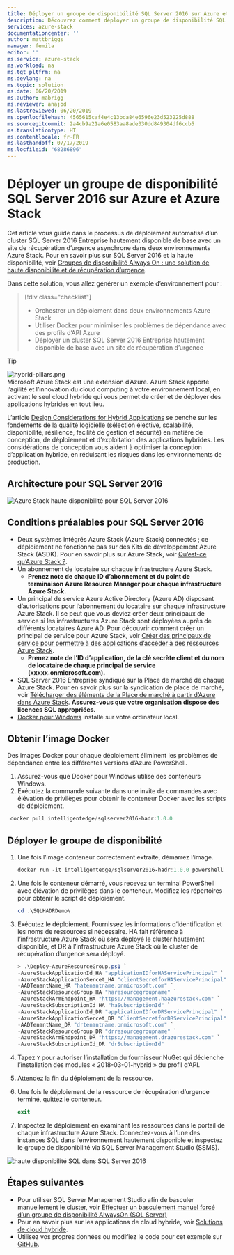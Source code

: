 ```yaml
---
title: Déployer un groupe de disponibilité SQL Server 2016 sur Azure et Azure Stack | Microsoft Docs
description: Découvrez comment déployer un groupe de disponibilité SQL Server 2016 sur Azure et Azure Stack
services: azure-stack
documentationcenter: ''
author: mattbriggs
manager: femila
editor: ''
ms.service: azure-stack
ms.workload: na
ms.tgt_pltfrm: na
ms.devlang: na
ms.topic: solution
ms.date: 06/20/2019
ms.author: mabrigg
ms.reviewer: anajod
ms.lastreviewed: 06/20/2019
ms.openlocfilehash: 4565615caf4e4c13bda84e6596e23d523225d888
ms.sourcegitcommit: 2a4cb9a21a6e0583aa8ade330dd849304df6ccb5
ms.translationtype: HT
ms.contentlocale: fr-FR
ms.lasthandoff: 07/17/2019
ms.locfileid: "68286896"
---
```

# <a name="deploy-a-sql-server-2016-availability-group-to-azure-and-azure-stack"></a>Déployer un groupe de disponibilité SQL Server 2016 sur Azure et Azure Stack

Cet article vous guide dans le processus de déploiement automatisé d’un cluster SQL Server 2016 Entreprise hautement disponible de base avec un site de récupération d’urgence asynchrone dans deux environnements Azure Stack. Pour en savoir plus sur SQL Server 2016 et la haute disponibilité, voir [Groupes de disponibilité Always On : une solution de haute disponibilité et de récupération d’urgence](https://docs.microsoft.com/sql/database-engine/availability-groups/windows/always-on-availability-groups-sql-server?view=sql-server-2016).

Dans cette solution, vous allez générer un exemple d’environnement pour :

> [!div class="checklist"]
> - Orchestrer un déploiement dans deux environnements Azure Stack
> - Utiliser Docker pour minimiser les problèmes de dépendance avec des profils d’API Azure
> - Déployer un cluster SQL Server 2016 Entreprise hautement disponible de base avec un site de récupération d’urgence

> [!Tip]  
> ![hybrid-pillars.png](./media/azure-stack-solution-cloud-burst/hybrid-pillars.png)  
> Microsoft Azure Stack est une extension d’Azure. Azure Stack apporte l’agilité et l’innovation du cloud computing à votre environnement local, en activant le seul cloud hybride qui vous permet de créer et de déployer des applications hybrides en tout lieu.  
> 
> L’article [Design Considerations for Hybrid Applications](azure-stack-edge-pattern-overview.md) se penche sur les fondements de la qualité logicielle (sélection élective, scalabilité, disponibilité, résilience, facilité de gestion et sécurité) en matière de conception, de déploiement et d’exploitation des applications hybrides. Les considérations de conception vous aident à optimiser la conception d’application hybride, en réduisant les risques dans les environnements de production.

## <a name="architecture-for-sql-server-2016"></a>Architecture pour SQL Server 2016

![Azure Stack haute disponibilité pour SQL Server 2016](media/azure-stack-solution-sql-ha/image1.png)

## <a name="prerequisites-for-sql-server-2016"></a>Conditions préalables pour SQL Server 2016

  - Deux systèmes intégrés Azure Stack (Azure Stack) connectés ; ce déploiement ne fonctionne pas sur des Kits de développement Azure Stack (ASDK). Pour en savoir plus sur Azure Stack, voir [Qu’est-ce qu’Azure Stack ?](https://azure.microsoft.com/overview/azure-stack/).
  - Un abonnement de locataire sur chaque infrastructure Azure Stack.    
      - **Prenez note de chaque ID d’abonnement et du point de terminaison Azure Resource Manager pour chaque infrastructure Azure Stack.**
  - Un principal de service Azure Active Directory (Azure AD) disposant d’autorisations pour l’abonnement du locataire sur chaque infrastructure Azure Stack. Il se peut que vous deviez créer deux principaux de service si les infrastructures Azure Stack sont déployées auprès de différents locataires Azure AD. Pour découvrir comment créer un principal de service pour Azure Stack, voir [Créer des principaux de service pour permettre à des applications d’accéder à des ressources Azure Stack](https://docs.microsoft.com/azure-stack/user/azure-stack-create-service-principals).
      - **Prenez note de l’ID d’application, de la clé secrète client et du nom de locataire de chaque principal de service (xxxxx.onmicrosoft.com).**
  - SQL Server 2016 Entreprise syndiqué sur la Place de marché de chaque Azure Stack. Pour en savoir plus sur la syndication de place de marché, voir [Télécharger des éléments de la Place de marché à partir d’Azure dans Azure Stack](https://docs.microsoft.com/azure-stack/operator/azure-stack-download-azure-marketplace-item).
    **Assurez-vous que votre organisation dispose des licences SQL appropriées.**
  - [Docker pour Windows](https://docs.docker.com/docker-for-windows/) installé sur votre ordinateur local.

## <a name="get-the-docker-image"></a>Obtenir l’image Docker

Des images Docker pour chaque déploiement éliminent les problèmes de dépendance entre les différentes versions d’Azure PowerShell.

1.  Assurez-vous que Docker pour Windows utilise des conteneurs Windows.
2.  Exécutez la commande suivante dans une invite de commandes avec élévation de privilèges pour obtenir le conteneur Docker avec les scripts de déploiement.

```powershell  
 docker pull intelligentedge/sqlserver2016-hadr:1.0.0
```

## <a name="deploy-the-availability-group"></a>Déployer le groupe de disponibilité

1.  Une fois l’image conteneur correctement extraite, démarrez l’image.

      ```powershell  
      docker run -it intelligentedge/sqlserver2016-hadr:1.0.0 powershell
      ```

2.  Une fois le conteneur démarré, vous recevez un terminal PowerShell avec élévation de privilèges dans le conteneur. Modifiez les répertoires pour obtenir le script de déploiement.

      ```powershell  
      cd .\SQLHADRDemo\
      ```

3.  Exécutez le déploiement. Fournissez les informations d’identification et les noms de ressources si nécessaire. HA fait référence à l’infrastructure Azure Stack où sera déployé le cluster hautement disponible, et DR à l’infrastructure Azure Stack où le cluster de récupération d’urgence sera déployé.

      ```powershell
      > .\Deploy-AzureResourceGroup.ps1 `
      -AzureStackApplicationId_HA "applicationIDforHAServicePrincipal" `
      -AzureStackApplicationSercet_HA "clientSecretforHAServicePrincipal" `
      -AADTenantName_HA "hatenantname.onmicrosoft.com" `
      -AzureStackResourceGroup_HA "haresourcegroupname" `
      -AzureStackArmEndpoint_HA "https://management.haazurestack.com" `
      -AzureStackSubscriptionId_HA "haSubscriptionId" `
      -AzureStackApplicationId_DR "applicationIDforDRServicePrincipal" `
      -AzureStackApplicationSercet_DR "ClientSecretforDRServicePrincipal" `
      -AADTenantName_DR "drtenantname.onmicrosoft.com" `
      -AzureStackResourceGroup_DR "drresourcegroupname" `
      -AzureStackArmEndpoint_DR "https://management.drazurestack.com" `
      -AzureStackSubscriptionId_DR "drSubscriptionId"
      ```

4.  Tapez `Y` pour autoriser l’installation du fournisseur NuGet qui déclenche l’installation des modules « 2018-03-01-hybrid » du profil d’API.

5.  Attendez la fin du déploiement de la ressource.

6.  Une fois le déploiement de la ressource de récupération d’urgence terminé, quittez le conteneur.

      ```powershell
      exit
      ```

7.  Inspectez le déploiement en examinant les ressources dans le portail de chaque infrastructure Azure Stack. Connectez-vous à l’une des instances SQL dans l’environnement hautement disponible et inspectez le groupe de disponibilité via SQL Server Management Studio (SSMS).

![haute disponibilité SQL dans SQL Server 2016](media/azure-stack-solution-sql-ha/image2.png)

## <a name="next-steps"></a>Étapes suivantes

  - Pour utiliser SQL Server Management Studio afin de basculer manuellement le cluster, voir [Effectuer un basculement manuel forcé d’un groupe de disponibilité AlwaysOn (SQL Server)](https://docs.microsoft.com/sql/database-engine/availability-groups/windows/perform-a-forced-manual-failover-of-an-availability-group-sql-server?view=sql-server-2017)
  - Pour en savoir plus sur les applications de cloud hybride, voir [Solutions de cloud hybride](https://aka.ms/azsdevtutorials).
  - Utilisez vos propres données ou modifiez le code pour cet exemple sur [GitHub](https://github.com/Azure-Samples/azure-intelligent-edge-patterns).
